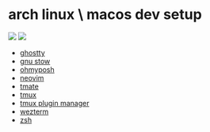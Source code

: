 # arch linux \ macos dev setup

![](https://imgur.com/3oX66rZ,gif)
![](https://imgur.com/INQhcKH.png)

- [ghostty](https://ghostty.org/)
- [gnu stow](https://www.gnu.org/software/stow/)
- [ohmyposh](https://github.com/jandedobbeleer/oh-my-posh)
- [neovim](https://www.gnu.org/software/stow/)
- [tmate](https://github.com/tmate-io/tmate)
- [tmux](https://github.com/tmux/tmux)
- [tmux plugin manager](https://github.com/tmux-plugins/tpm?tab=readme-ov-file)
- [wezterm](https://wezfurlong.org/wezterm/index.html)
- [zsh](https://www.zsh.org/)
